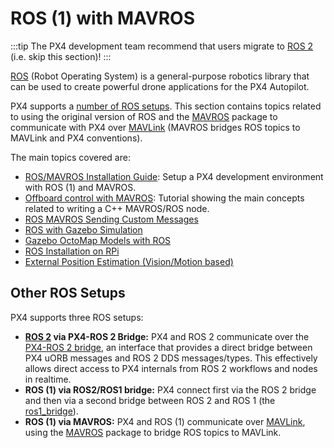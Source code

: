 # ROS (1) with MAVROS

:::tip
The PX4 development team recommend that users migrate to [ROS 2](../ros/ros2.md) (i.e. skip this section)!
:::

[ROS](http://www.ros.org/) (Robot Operating System) is a general-purpose robotics library that can be used to create powerful drone applications for the PX4 Autopilot.

PX4 supports a [number of ROS setups](#other-ros-setups).
This section contains topics related to using the original version of ROS and the [MAVROS](../ros/mavros_installation.md) package to communicate with PX4 over [MAVLink](../middleware/mavlink.md) (MAVROS bridges ROS topics to MAVLink and PX4 conventions).

The main topics covered are:
- [ROS/MAVROS Installation Guide](../ros/mavros_installation.md): Setup a PX4 development environment with ROS (1) and MAVROS.
- [Offboard control with MAVROS](../ros/mavros_offboard.md): Tutorial showing the main concepts related to writing a C++ MAVROS/ROS node.
- [ROS MAVROS Sending Custom Messages](../ros/mavros_custom_messages.md)
- [ROS with Gazebo Simulation](../simulation/ros_interface.md)
- [Gazebo OctoMap Models with ROS](../simulation/gazebo_octomap.md)
- [ROS Installation on RPi](../ros/raspberrypi_installation.md)
- [External Position Estimation (Vision/Motion based)](../ros/external_position_estimation.md)

## Other ROS Setups

PX4 supports three ROS setups:
- **[ROS 2](ros/ros2.md) via PX4-ROS 2 Bridge:** PX4 and ROS 2 communicate over the [PX4-ROS 2 bridge](../ros/ros2_comm.md), an interface that provides a direct bridge between PX4 uORB messages and ROS 2 DDS messages/types.
  This effectively allows direct access to PX4 internals from ROS 2 workflows and nodes in realtime.
- **ROS (1) via ROS2/ROS1 bridge:** PX4 connect first via the ROS 2 bridge and then via a second bridge between ROS 2 and ROS 1 (the [ros1_bridge](https://github.com/ros2/ros1_bridge)).
- **ROS (1) via MAVROS:** PX4 and ROS (1) communicate over [MAVLink](../middleware/mavlink.md), using the [MAVROS](../ros/mavros_installation.md) package to bridge ROS topics to MAVLink.
